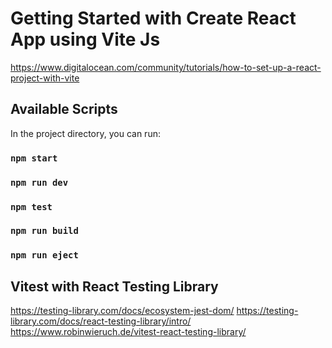 # Getting Started with Create React App using Vite Js

https://www.digitalocean.com/community/tutorials/how-to-set-up-a-react-project-with-vite

## Available Scripts

In the project directory, you can run:

### `npm start`
### `npm run dev`

### `npm test`

### `npm run build`

### `npm run eject`

## Vitest with React Testing Library
https://testing-library.com/docs/ecosystem-jest-dom/
https://testing-library.com/docs/react-testing-library/intro/
https://www.robinwieruch.de/vitest-react-testing-library/
